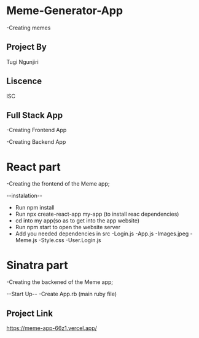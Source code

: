 # Meme-Generator-App
-Creating memes

## Project By
Tugi Ngunjiri

## Liscence
ISC

## Full Stack  App
-Creating Frontend App

-Creating Backend App


# React part
-Creating the frontend of the Meme 
app;

 --instalation--
 - Run npm install
 - Run npx create-react-app my-app (to install reac dependencies)
 - cd into  my app(so as to get into the app website)
 - Run npm start to open the website server
 - Add you needed dependencies in src
 -Login.js
 -App.js
 -Images.jpeg
 -Meme.js
 -Style.css
 -User.Login.js

# Sinatra part
-Creating the  backened of the Meme app;

--Start Up--
-Create App.rb (main ruby file)

## Project  Link

  https://meme-app-66z1.vercel.app/

